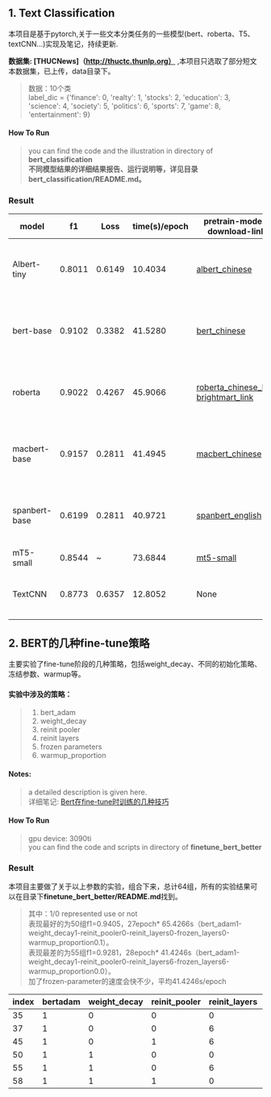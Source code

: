 ## 1. Text Classification

本项目是基于pytorch,关于一些文本分类任务的一些模型(bert、roberta、T5、textCNN...)实现及笔记，持续更新.

**数据集: [THUCNews]（http://thuctc.thunlp.org）**  ,本项目只选取了部分短文本数据集，已上传，data目录下。
> 数据：10个类  
> label_dic = {'finance': 0, 'realty': 1, 'stocks': 2, 'education': 3, 'science': 4, 'society': 5, 'politics': 6,
'sports': 7, 'game': 8, 'entertainment': 9}

#### How To Run

> you can find the code and the illustration in directory of **bert_classification**  
> **不同模型结果的详细结果报告、运行说明等，详见目录bert_classification/README.md。**

### Result

| model         | f1     | Loss   | time(s)/epoch | pretrain-model-download-link                                                                                                             | algorithm nodes                                                            |
|---------------|--------|--------|---------------|------------------------------------------------------------------------------------------------------------------------------------------|----------------------------------------------------------------------------|
| Albert-tiny   | 0.8011 | 0.6149 | 10.4034       | [albert_chinese](https://huggingface.co/ckiplab/albert-tiny-chinese/tree/main)                                                           | [预训练模型：从BERT到XLNet、RoBERTa、ALBERT](https://zhuanlan.zhihu.com/p/436017910) |
| bert-base     | 0.9102 | 0.3382 | 41.5280       | [bert_chinese](https://huggingface.co/bert-base-chinese/tree/main)                                                                       | [预训练模型：从BERT到XLNet、RoBERTa、ALBERT](https://zhuanlan.zhihu.com/p/436017910) |
| roberta       | 0.9022 | 0.4267 | 45.9066       | [roberta_chinese_L12](https://pan.baidu.com/s/1AGC76N7pZOzWuo8ua1AZfw) <br/> [brightmart_link](https://github.com/brightmart/roberta_zh) | [预训练模型：从BERT到XLNet、RoBERTa、ALBERT](https://zhuanlan.zhihu.com/p/436017910) |  
| macbert-base  | 0.9157 | 0.2811 | 41.4945       | [macbert_chinese](https://huggingface.co/hfl/chinese-macbert-base/tree/main)                                                             | [预训练模型：从MacBERT、SpanBERT看MLM任务](https://zhuanlan.zhihu.com/p/517979209)    |
| spanbert-base | 0.6199 | 0.2811 | 40.9721       | [spanbert_english](https://huggingface.co/SpanBERT/spanbert-base-cased/tree/main)                                                        | [预训练模型：从MacBERT、SpanBERT看MLM任务](https://zhuanlan.zhihu.com/p/517979209)    |
| mT5-small     | 0.8544 | ~      | 73.6844       | [mt5-small](https://huggingface.co/google/mt5-small/tree/main)                                                                           | ~                                                                          |
| TextCNN       | 0.8773 | 0.6357 | 12.8052       | None                                                                                                                                     | [搭一个TextCNN-文本分类利器](https://zhuanlan.zhihu.com/p/386614000)                |

## 2. BERT的几种fine-tune策略

主要实验了fine-tune阶段的几种策略，包括weight_decay、不同的初始化策略、冻结参数、warmup等。

#### 实验中涉及的策略：

> 1. bert_adam
> 2. weight_decay
> 3. reinit pooler
> 4. reinit layers
> 5. frozen parameters
> 6. warmup_proportion

#### Notes:

> a detailed description is given here.     
> 详细笔记: [Bert在fine-tune时训练的几种技巧](https://zhuanlan.zhihu.com/p/524036087)

#### How To Run

> gpu device: 3090ti  
> you can find the code and scripts in directory of **finetune_bert_better**

### Result

本项目主要做了关于以上参数的实验，组合下来，总计64组，所有的实验结果可以在目录下**finetune_bert_better/README.md**找到。
> 其中：1/0 represented use or not  
> 表现最好的为50组f1=0.9405，27epoch*
> 65.4266s（bert_adam1-weight_decay1-reinit_pooler0-reinit_layers0-frozen_layers0-warmup_proportion0.1）。  
> 表现最差的为55组f1=0.9281，28epoch*
> 41.4246s（bert_adam1-weight_decay1-reinit_pooler0-reinit_layers6-frozen_layers6-warmup_proportion0.0）。  
> 加了frozen-parameter的速度会快不少，平均41.4246s/epoch

| index | bertadam | weight_decay | reinit_pooler | reinit_layers | frozen_layers | warmup_proportion | f1         | 
|-------|----------|--------------|---------------|---------------|---------------|-------------------|------------|
| 35    | 1        | 0            | 0             | 0             | 6             | 0.0               | 0.9398     | 
| 37    | 1        | 0            | 0             | 6             | 0             | 0.0               | 0.9287     |
| 45    | 1        | 0            | 1             | 6             | 0             | 0.0               | 0.9284     | 
| 50    | 1        | 1            | 0             | 0             | 0             | 0.1               | **0.9405** | 
| 55    | 1        | 1            | 0             | 6             | 6             | 0.0               | _0.9281_   | 
| 58    | 1        | 1            | 1             | 0             | 0             | 0.1               | 0.9396     | 
